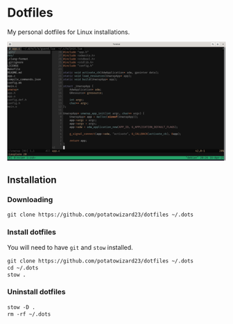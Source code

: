# Dotfiles

My personal dotfiles for Linux installations.

![neovim screenshot](screenshots/neovim.png)

## Installation

### Downloading

```
git clone https://github.com/potatowizard23/dotfiles ~/.dots
```

### Install dotfiles

You will need to have `git` and `stow` installed.

```
git clone https://github.com/potatowizard23/dotfiles ~/.dots
cd ~/.dots
stow .
```

### Uninstall dotfiles 

```
stow -D .
rm -rf ~/.dots
```
